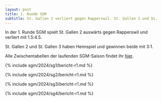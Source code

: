 ```yaml
---
layout: post
title: 1. Runde SGM
subtitle: St. Gallen 2 verliert gegen Rapperswil. St. Gallen 2 und St. Gallen 3 gewinnen.
---
```


In der 1. Runde SGM spielt St. Gallen 2 auswärts gegen Rapperswil und verliert mit 1.5:4.5.

St. Gallen 2 und St. Gallen 3 haben Heimspiel und gewinnen beide mit 3:1.

Alle Zwischentabellen der laufenden SGM-Saison findet ihr [hier](/sgm/2024/sg1).

{% include sgm/2024/sg1/bericht-r1.md %}

{% include sgm/2024/sg2/bericht-r1.md %}

{% include sgm/2024/sg3/bericht-r1.md %}

{% include sgm/2024/sg4/bericht-r1.md %}

<style>
table th, table td:nth-of-type(4) {
    white-space: nowrap;
}
</style>
